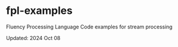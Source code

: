 # fpl-examples
Fluency Processing Language Code examples for stream processing

Updated: 2024 Oct 08
